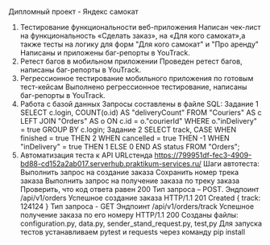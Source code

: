 Дипломный проект - Яндекс самокат 
1. Тестирование функциональности веб-приложения
Написан чек-лист на функциональность «Сделать заказ», 
на «Для кого самокат»,а также тесты на логику для форм "Для кого самокат" и "Про аренду"
Написаны и приложены баг-репорты в YouTrack.
2. Ретест багов в мобильном приложении
Проведен ретест багов, написаны баг-репорты в YouTrack.
3. Регрессионное тестирование мобильного приложения по готовым тест-кейсам
Выполнено регрессионное тестирование, написаны баг-репорты в YouTrack.
4. Работа с базой данных
Запросы составлены в файле SQL:
Задание 1
      SELECT c.login, COUNT(o.id) AS "deliveryCount" 
      FROM "Couriers" AS c 
      LEFT JOIN "Orders" AS o ON c.id = o."courierId" 
      WHERE o."inDelivery" = true 
      GROUP BY c.login;
Задание 2
       SELECT track, CASE 
        WHEN finished = true THEN 2 
        WHEN cancelled = true THEN -1 
        WHEN "inDelivery" = true THEN 1 
        ELSE 0 END AS status 
        FROM "Orders";
5. Автоматизация теста к API
URLстенда  https://799951df-fec3-4909-bd88-cd152a2ab017.serverhub.praktikum-services.ru/
Шаги автотеста:
Выполнить запрос на создание заказа
Сохранить номер трека заказа
Выполнить запрос на получение заказа по треку заказа
Проверить, что код ответа равен 200
Тип запроса – POST.
Эндпоинт 
/api/v1/orders
Успешное создание заказа
HTTP/1.1 201 Created {
    track: 124124 }
Тип запроса - GET
Эндпоинт 
/api/v1/orders/track
Успешное получение заказа по его номеру
HTTP/1.1 200
Созданы файлы: configuration.py, data.py, sender_stand_request.py, test,py
Для запуска тестов устанавливаем pytest и requests через команду pip install
